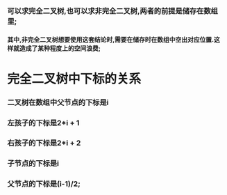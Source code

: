 ### 可以求完全二叉树,也可以求非完全二叉树,两者的前提是储存在数组里;
#### 其中,非完全二叉树想要使用这套结论时,需要在储存时在数组中空出对应位置.这样就造成了某种程度上的空间浪费;

# 完全二叉树中下标的关系
### 二叉树在数组中父节点的下标是i
### 左孩子的下标是2*i + 1
### 右孩子的下标是2*i + 2

### 子节点的下标是i
### 父节点的下标是(i-1)/2;
